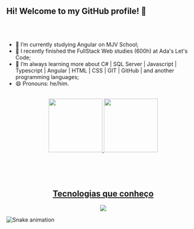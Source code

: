 ## Hi! Welcome to my GitHub profile! 👋 
<br><br>

- 🔭 I’m currently studying Angular on MJV School;  
- 🔭 I recently finished the FullStack Web studies (600h) at Ada's Let's Code;
- 🌱 I’m always learning more about C# | SQL Server | Javascript | Typescript | Angular | HTML | CSS | GIT | GitHub | and another programming languages;
- 😄 Pronouns: he/him.
<br><br>

<div align="center">
  <a href="https://github.com/MarcusFabI0">
  <img height="140em" src="https://github-readme-stats.vercel.app/api?username=MarcusFabI0&show_icons=true&theme=dark&include_all_commits=false&count_private=true"/>
  <img height="140em" src="https://github-readme-stats.vercel.app/api/top-langs/?username=MarcusFabI0&layout=compact&langs_count=7&theme=dark"/>  
</div><br>

  ## 
  <br>
  



<h2 align="center"> Tecnologias que conheço </h2>
<p align="center">
  <a href="https://skillicons.dev">
    <img src="https://skillicons.dev/icons?i=vscode,js,html,css,sass,angular,ts,github,git,visualstudio" />
  </a>
  </p>
  
  ![Snake animation](https://github.com/MarcusFabI0/MarcusFabI0/blob/output/github-contribution-grid-snake.svg)
  
  



